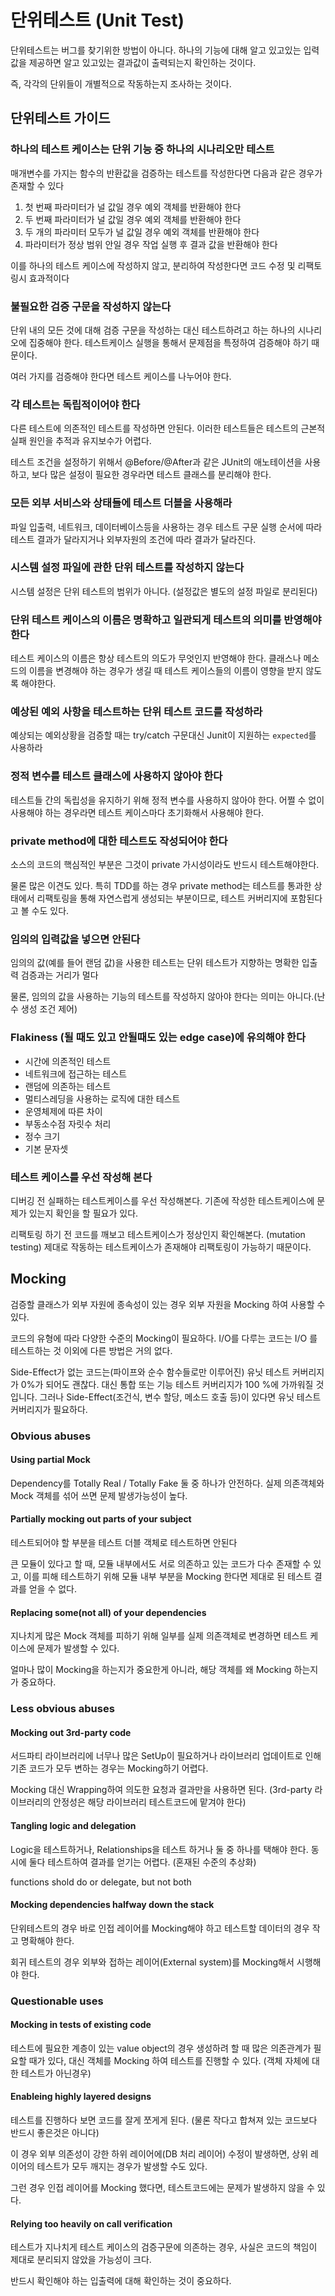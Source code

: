 # 단위테스트 (Unit Test)

단위테스트는 버그를 찾기위한 방법이 아니다.
하나의 기능에 대해 알고 있고있는 입력값을 제공하면 알고 있고있는 결과값이 출력되는지 확인하는 것이다.

즉, 각각의 단위들이 개별적으로 작동하는지 조사하는 것이다.

## 단위테스트 가이드

### 하나의 테스트 케이스는 단위 기능 중 하나의 시나리오만 테스트

매개변수를 가지는 함수의 반환값을 검증하는 테스트를 작성한다면 다음과 같은 경우가 존재할 수 있다

1. 첫 번째 파라미터가 널 값일 경우 예외 객체를 반환해야 한다
2. 두 번째 파라미터가 널 값일 경우 예외 객체를 반환해야 한다
3. 두 개의 파라미터 모두가 널 값일 경우 예외 객체를 반환해야 한다
4. 파라미터가 정상 범위 안일 경우 작업 실행 후 결과 값을 반환해야 한다

이를 하나의 테스트 케이스에 작성하지 않고, 분리하여 작성한다면 코드 수정 및 리팩토링시 효과적이다

### 불필요한 검증 구문을 작성하지 않는다

단위 내의 모든 것에 대해 검증 구문을 작성하는 대신 테스트하려고 하는 하나의 시나리오에 집중해야 한다.
테스트케이스 실행을 통해서 문제점을 특정하여 검증해야 하기 때문이다.

여러 가지를 검증해야 한다면 테스트 케이스를 나누어야 한다.

### 각 테스트는 독립적이어야 한다

다른 테스트에 의존적인 테스트를 작성하면 안된다.
이러한 테스트들은 테스트의 근본적 실패 원인을 추적과 유지보수가 어렵다.

테스트 조건을 설정하기 위해서 @Before/@After과 같은 JUnit의 애노테이션을 사용하고,
보다 많은 설정이 필요한 경우라면 테스트 클래스를 분리해야 한다.

### 모든 외부 서비스와 상태들에 테스트 더블을 사용해라

파일 입출력, 네트워크, 데이터베이스등을 사용하는 경우
테스트 구문 실행 순서에 따라 테스트 결과가 달라지거나 외부자원의 조건에 따라 결과가 달라진다.

### 시스템 설정 파일에 관한 단위 테스트를 작성하지 않는다

시스템 설정은 단위 테스트의 범위가 아니다. (설정값은 별도의 설정 파일로 분리된다)

### 단위 테스트 케이스의 이름은 명확하고 일관되게 테스트의 의미를 반영해야 한다

테스트 케이스의 이름은 항상 테스트의 의도가 무엇인지 반영해야 한다.
클래스나 메소드의 이름을 변경해야 하는 경우가 생길 때 테스트 케이스들의 이름이 영향을 받지 않도록 해야한다.

### 예상된 예외 사항을 테스트하는 단위 테스트 코드를 작성하라

예상되는 예외상황을 검증할 때는 try/catch 구문대신 Junit이 지원하는 `expected`를 사용하라

### 정적 변수를 테스트 클래스에 사용하지 않아야 한다

테스트들 간의 독립성을 유지하기 위해 정적 변수를 사용하지 않아야 한다.
어쩔 수 없이 사용해야 하는 경우라면 테스트 케이스마다 초기화해서 사용해야 한다.

### private method에 대한 테스트도 작성되어야 한다

소스의 코드의 핵심적인 부분은 그것이 private 가시성이라도 반드시 테스트해야한다.

물론 많은 이견도 있다.
특히 TDD를 하는 경우 private method는 테스트를 통과한 상태에서 리팩토링을 통해 자연스럽게 생성되는 부분이므로,
테스트 커버리지에 포함된다고 볼 수도 있다.

### 임의의 입력값을 넣으면 안된다

임의의 값(예를 들어 랜덤 값)을 사용한 테스트는 단위 테스트가 지향하는 명확한 입출력 검증과는 거리가 멀다

물론, 임의의 값을 사용하는 기능의 테스트를 작성하지 않아야 한다는 의미는 아니다.(난수 생성 조건 제어)

### Flakiness (될 때도 있고 안될때도 있는 edge case)에 유의해야 한다

- 시간에 의존적인 테스트
- 네트워크에 접근하는 테스트
- 랜덤에 의존하는 테스트
- 멀티스레딩을 사용하는 로직에 대한 테스트
- 운영체제에 따른 차이
- 부동소수점 자릿수 처리
- 정수 크기
- 기본 문자셋

### 테스트 케이스를 우선 작성해 본다

디버깅 전 실패하는 테스트케이스를 우선 작성해본다.
기존에 작성한 테스트케이스에 문제가 있는지 확인을 할 필요가 있다.

리팩토링 하기 전 코드를 깨보고 테스트케이스가 정상인지 확인해본다. (mutation testing)
제대로 작동하는 테스트케이스가 존재해야 리팩토링이 가능하기 때문이다.

## Mocking

검증할 클래스가 외부 자원에 종속성이 있는 경우 외부 자원을 Mocking 하여 사용할 수 있다.

코드의 유형에 따라 다양한 수준의 Mocking이 필요하다.
I/O를 다루는 코드는 I/O 를 테스트하는 것 이외에 다른 방법은 거의 없다.

Side-Effect가 없는 코드는(파이프와 순수 함수들로만 이루어진) 유닛 테스트 커버리지가 0%가 되어도 괜찮다.
대신 통합 또는 기능 테스트 커버리지가 100 %에 가까워질 것입니다.
그러나 Side-Effect(조건식, 변수 할당, 메소드 호출 등)이 있다면 유닛 테스트 커버리지가 필요하다.

### Obvious abuses

#### Using partial Mock

Dependency를 Totally Real / Totally Fake 둘 중 하나가 안전하다.
실제 의존객체와 Mock 객체를 섞어 쓰면 문제 발생가능성이 높다.

#### Partially mocking out parts of your subject

테스트되어야 할 부분을 테스트 더블 객체로 테스트하면 안된다

큰 모듈이 있다고 할 때, 모듈 내부에서도 서로 의존하고 있는 코드가 다수 존재할 수 있고,
이를 피해 테스트하기 위해 모듈 내부 부분을 Mocking 한다면 제대로 된 테스트 결과를 얻을 수 없다.

#### Replacing some(not all) of your dependencies

지나치게 많은 Mock 객체를 피하기 위해 일부를 실제 의존객체로 변경하면 테스트 케이스에 문제가 발생할 수 있다.

얼마나 많이 Mocking을 하는지가 중요한게 아니라, 해당 객체를 왜 Mocking 하는지가 중요하다.

### Less obvious abuses

#### Mocking out 3rd-party code

서드파티 라이브러리에 너무나 많은 SetUp이 필요하거나
라이브러리 업데이트로 인해 기존 코드가 모두 변하는 경우는 Mocking하기 어렵다.

Mocking 대신 Wrapping하여 의도한 요청과 결과만을 사용하면 된다.
(3rd-party 라이브러리의 안정성은 해당 라이브러리 테스트코드에 맡겨야 한다)

#### Tangling logic and delegation

Logic을 테스트하거나, Relationships을 테스트 하거나 둘 중 하나를 택해야 한다.
동시에 둘다 테스트하여 결과를 얻기는 어렵다. (혼재된 수준의 추상화)

functions shold do or delegate, but not both

#### Mocking dependencies halfway down the stack

단위테스트의 경우 바로 인접 레이어를 Mocking해야 하고 테스트할 데이터의 경우 작고 명확해야 한다.

회귀 테스트의 경우 외부와 접하는 레이어(External system)를 Mocking해서 시행해야 한다.

### Questionable uses

#### Mocking in tests of existing code

테스트에 필요한 계층이 있는 value object의 경우 생성하려 할 때 많은 의존관계가 필요할 때가 있다,
대신 객체를 Mocking 하여 테스트를 진행할 수 있다. (객체 자체에 대한 테스트가 아닌경우)

#### Enableing highly layered designs

테스트를 진행하다 보면 코드를 잘게 쪼게게 된다. (물론 작다고 합쳐져 있는 코드보다 반드시 좋은것은 아니다)

이 경우 외부 의존성이 강한 하위 레이어에(DB 처리 레이어) 수정이 발생하면,
상위 레이어의 테스트가 모두 깨지는 경우가 발생할 수도 있다.

그런 경우 인접 레이어를 Mocking 했다면, 테스트코드에는 문제가 발생하지 않을 수 있다.

#### Relying too heavily on call verification

테스트가 지나치게 테스트 케이스의 검증구문에 의존하는 경우,
사실은 코드의 책임이 제대로 분리되지 않았을 가능성이 크다.

반드시 확인해야 하는 입출력에 대해 확인하는 것이 중요하다.
